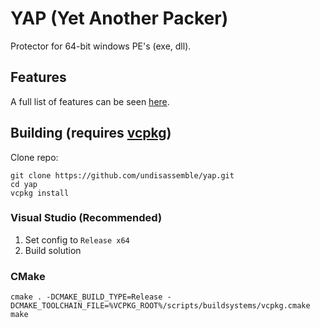 # YAP (Yet Another Packer)

Protector for 64-bit windows PE's (exe, dll).


## Features

A full list of features can be seen [here](Features.md).


## Building (requires [vcpkg](https://learn.microsoft.com/en-us/vcpkg/get_started/get-started-msbuild?pivots=shell-cmd#1---set-up-vcpkg))

Clone repo:
```
git clone https://github.com/undisassemble/yap.git
cd yap
vcpkg install
```

### Visual Studio (Recommended)

1. Set config to `Release x64`
2. Build solution

### CMake

```
cmake . -DCMAKE_BUILD_TYPE=Release -DCMAKE_TOOLCHAIN_FILE=%VCPKG_ROOT%/scripts/buildsystems/vcpkg.cmake
make
```